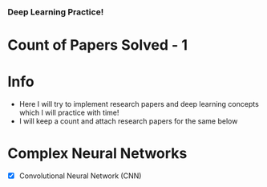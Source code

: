 ### Deep Learning Practice!

# Count of Papers Solved - 1

# Info
- Here I will try to implement research papers and deep learning concepts which I will practice with time!
- I will keep a count and attach research papers for the same below

# Complex Neural Networks
- [x] Convolutional Neural Network (CNN)
